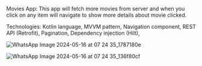 Movies App: 
  This app will fetch more movies from server and when you click on any item will navigate to show more details about movie clicked.

Technologies:
  Kotlin language,
  MVVM pattern,
  Navigation component,
  REST API (Retrofit),
  Pagination,
  Dependency injection (Hilt),


  ![WhatsApp Image 2024-05-16 at 07 24 35_1787180e](https://github.com/abdallahFaeq/MoviesApp/assets/81670293/15e69c31-dc77-4a00-a0be-81aae3bbf197)

  ![WhatsApp Image 2024-05-16 at 07 24 35_136f80cf](https://github.com/abdallahFaeq/MoviesApp/assets/81670293/fcff8636-bc92-44a6-a90d-9f5950e5f922)
